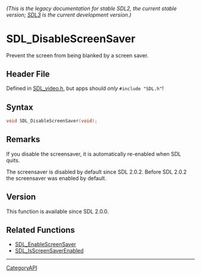 ###### (This is the legacy documentation for stable SDL2, the current stable version; [SDL3](https://wiki.libsdl.org/SDL3/) is the current development version.)
# SDL_DisableScreenSaver

Prevent the screen from being blanked by a screen saver.

## Header File

Defined in [SDL_video.h](https://github.com/libsdl-org/SDL/blob/SDL2/include/SDL_video.h), but apps should _only_ `#include "SDL.h"`!

## Syntax

```c
void SDL_DisableScreenSaver(void);

```

## Remarks

If you disable the screensaver, it is automatically re-enabled when SDL
quits.

The screensaver is disabled by default since SDL 2.0.2. Before SDL 2.0.2
the screensaver was enabled by default.

## Version

This function is available since SDL 2.0.0.

## Related Functions

* [SDL_EnableScreenSaver](SDL_EnableScreenSaver)
* [SDL_IsScreenSaverEnabled](SDL_IsScreenSaverEnabled)

----
[CategoryAPI](CategoryAPI)

